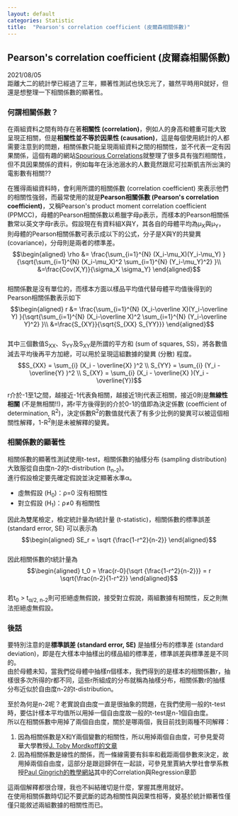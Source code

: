 ```yaml
---
layout: default
categories: Statistic
title:  "Pearson's correlation coefficient (皮爾森相關係數)"
---  
```

## Pearson's correlation coefficient (皮爾森相關係數)  
2021/08/05  
距離大二的統計學已經過了三年，顯著性測試也快忘光了，雖然平時用R就好，但還是想整理一下相關係數的顯著性。  
  
### 何謂相關係數？  
在兩組資料之間有時存在著**相關性 (correlation)**，例如人的身高和體重可能大致呈現正相關，但是**相關性並不等於因果性 (causation)**，這是每個使用統計的人都需要注意到的問題，相關係數只能呈現兩組資料之間的相關性，並不代表一定有因果關係，這個有趣的網站<a href="http://tylervigen.com/spurious-correlations" target="_blank">Spourious Correlations</a>就整理了很多具有強烈相關性，但不具因果關係的資料，例如每年在泳池溺水的人數竟然跟尼可拉斯凱吉所出演的電影數有相關??  
  
在獲得兩組資料時，會利用所謂的相關係數 (correlation coefficient) 來表示他們的相關性強弱，而最常使用的就是**Pearson相關係數 (Pearson's correlation coefficient)**，又稱Pearson's product moment correlation coefficient (PPMCC)，母體的Pearson相關係數以希臘字母&rho;表示，而樣本的Pearson相關係數常以英文字母r表示。假設現在有資料組X與Y，其各自的母體平均為&mu;<sub>X</sub>與&mu;<sub>Y</sub>，則母體的Pearson相關係數可表示成以下的公式，分子是X與Y的共變異 (covariance)，分母則是兩者的標準差。   
$$\begin{aligned}
\rho &= \frac{\sum_{i=1}^{N} (X_i-\mu_X)(Y_i-\mu_Y) }{\sqrt{\sum_{i=1}^{N} (X_i-\mu_X)^2 \sum_{i=1}^{N} (Y_i-\mu_Y)^2} }\\   
&=\frac{Cov(X,Y)}{\sigma_X \sigma_Y}  
\end{aligned}$$    
相關係數是沒有單位的，而樣本方面以樣品平均值代替母體平均值後得到的Pearson相關係數表示如下  
$$\begin{aligned}
r &= \frac{\sum_{i=1}^{N} (X_i-\overline X)(Y_i-\overline Y) }{\sqrt{\sum_{i=1}^{N} (X_i-\overline X)^2 \sum_{i=1}^{N} (Y_i-\overline Y)^2} }\\
&=\frac{S_{XY}}{\sqrt{S_{XX} S_{YY}}}
\end{aligned}$$   
其中三個數值S<sub>XX</sub>、S<sub>YY</sub>及S<sub>XY</sub>是所謂的平方和 (sum of squares, SS)，將各數值減去平均後再平方加總，可以用於呈現這組數據的變異 (分散) 程度。   
$$S_{XX} =  \sum_{i} (X_i -  \overline{X} )^2 \\
S_{YY} =  \sum_{i} (Y_i -  \overline{Y} )^2 \\
S_{XY} =  \sum_{i} (X_i -  \overline{X} )(Y_i - \overline{Y})$$  
  
r介於-1至1之間，越接近-1代表負相關，越接近1則代表正相關，接近0則是**無線性相關** (不是無相關!!)，將r平方後得到的介於0-1的值即為決定係數 (coefficient of determination, R<sup>2</sup>)，決定係數R<sup>2</sup>的數值就代表了有多少比例的變異可以被這個相關性解釋，1-R<sup>2</sup>則是未被解釋的變異。  
  
### 相關係數的顯著性  
相關係數的顯著性測試使用t-test，相關係數的抽樣分布 (sampling distribution) 大致服從自由度n-2的t-distribution (t<sub>n-2</sub>)。  
進行假設檢定要先確定假說並決定顯著水準&alpha;。    
- 虛無假設 (H<sub>0</sub>)：&rho;=0 沒有相關性  
- 對立假設 (H<sub>1</sub>)：&rho;&#8800;0 有相關性  
  
因此為雙尾檢定，檢定統計量為t統計量 (t-statistic)，相關係數的標準誤差 (standard error, SE) 可以表示為  
$$\begin{aligned}
SE_r = \sqrt {\frac{1-r^2}{n-2}}
\end{aligned}$$  
因此相關係數的t統計量為  
$$\begin{aligned}
t_0 = \frac{r-0}{\sqrt {\frac{1-r^2}{n-2}}} = r \sqrt{\frac{n-2}{1-r^2}}
\end{aligned}$$  
若t<sub>0</sub> > t<sub>&alpha;/2, n-2</sub>則可拒絕虛無假說，接受對立假說，兩組數據有相關性，反之則無法拒絕虛無假設。  
  
### 後話  
要特別注意的是**標準誤差 (standard error, SE)** 是抽樣分布的標準差 (standard deviation)，即是在大樣本中抽樣出的樣品組的標準差，標準誤差與標準差是不同的。  
由於母體未知，當我們從母體中抽樣n個樣本，我們得到的是樣本的相關係數r，抽樣很多次所得的r都不同，這些r所組成的分布就稱為抽樣分布，相關係數r的抽樣分布近似於自由度n-2的t-distribution。  
  
至於為何是n-2呢？老實說自由度一直是很抽象的問題，在我們使用一般的t-test時，要估計樣本平均值所以用掉一個自由度故一般的t-test是n-1個自由度。  
所以在相關係數中用掉了兩個自由度，關於是哪兩個，我目前找到兩種不同解釋：  
1. 因為相關係數是X和Y兩個變數的相關性，所以用掉兩個自由度，可參見愛荷華大學教授<a href="http://www2.psychology.uiowa.edu/faculty/mordkoff/GradStats/part%201/I.12%20corrltns.pdf" target="_blank">J. Toby Mordkoff的文章</a>
2. 因為相關係數是線性的關係，而一條線需要有斜率和截距兩個參數來決定，故用掉兩個自由度，這部分是跟迴歸併在一起談，可參見里賈納大學社會學系教授<a href="http://uregina.ca/~gingrich/text.htm" target="_blank">Paul Gingrich的教學網站</a>其中的Correlation與Regression章節
  
這兩個解釋都很合理，我也不糾結確切是什麼，掌握其應用就好。  
在使用相關係數時切記不要武斷的認為相關性與因果性相等，奠基於統計顯著性僅僅只能敘述兩組數據的相關性而已。  

